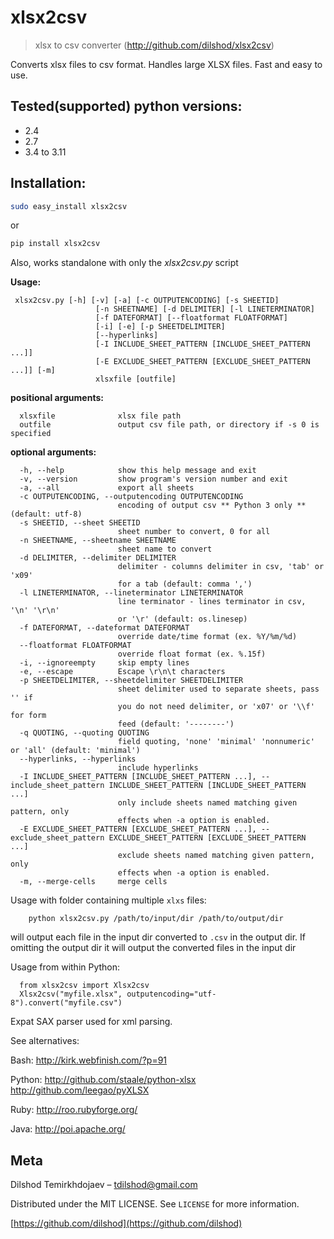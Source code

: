 
# xlsx2csv

> xlsx to csv converter (http://github.com/dilshod/xlsx2csv)

Converts xlsx files to csv format.
Handles large XLSX files. Fast and easy to use.

## Tested(supported) python versions:
 - 2.4
 - 2.7
 - 3.4 to 3.11

## Installation:

```sh
sudo easy_install xlsx2csv
```
  or

```sh
pip install xlsx2csv
```


  Also, works standalone with only the *xlsx2csv.py* script

**Usage:**
```
 xlsx2csv.py [-h] [-v] [-a] [-c OUTPUTENCODING] [-s SHEETID]
                   [-n SHEETNAME] [-d DELIMITER] [-l LINETERMINATOR]
                   [-f DATEFORMAT] [--floatformat FLOATFORMAT]
                   [-i] [-e] [-p SHEETDELIMITER]
                   [--hyperlinks]
                   [-I INCLUDE_SHEET_PATTERN [INCLUDE_SHEET_PATTERN ...]]
                   [-E EXCLUDE_SHEET_PATTERN [EXCLUDE_SHEET_PATTERN ...]] [-m]
                   xlsxfile [outfile]
```
**positional arguments:**
```
  xlsxfile              xlsx file path
  outfile               output csv file path, or directory if -s 0 is specified
```
**optional arguments:**
```
  -h, --help            show this help message and exit
  -v, --version         show program's version number and exit
  -a, --all             export all sheets
  -c OUTPUTENCODING, --outputencoding OUTPUTENCODING
                        encoding of output csv ** Python 3 only ** (default: utf-8)
  -s SHEETID, --sheet SHEETID
                        sheet number to convert, 0 for all
  -n SHEETNAME, --sheetname SHEETNAME
                        sheet name to convert
  -d DELIMITER, --delimiter DELIMITER
                        delimiter - columns delimiter in csv, 'tab' or 'x09'
                        for a tab (default: comma ',')
  -l LINETERMINATOR, --lineterminator LINETERMINATOR
                        line terminator - lines terminator in csv, '\n' '\r\n'
                        or '\r' (default: os.linesep)
  -f DATEFORMAT, --dateformat DATEFORMAT
                        override date/time format (ex. %Y/%m/%d)
  --floatformat FLOATFORMAT
                        override float format (ex. %.15f)
  -i, --ignoreempty     skip empty lines
  -e, --escape          Escape \r\n\t characters
  -p SHEETDELIMITER, --sheetdelimiter SHEETDELIMITER
                        sheet delimiter used to separate sheets, pass '' if
                        you do not need delimiter, or 'x07' or '\\f' for form
                        feed (default: '--------')
  -q QUOTING, --quoting QUOTING
                        field quoting, 'none' 'minimal' 'nonnumeric' or 'all' (default: 'minimal')
  --hyperlinks, --hyperlinks
                        include hyperlinks
  -I INCLUDE_SHEET_PATTERN [INCLUDE_SHEET_PATTERN ...], --include_sheet_pattern INCLUDE_SHEET_PATTERN [INCLUDE_SHEET_PATTERN ...]
                        only include sheets named matching given pattern, only
                        effects when -a option is enabled.
  -E EXCLUDE_SHEET_PATTERN [EXCLUDE_SHEET_PATTERN ...], --exclude_sheet_pattern EXCLUDE_SHEET_PATTERN [EXCLUDE_SHEET_PATTERN ...]
                        exclude sheets named matching given pattern, only
                        effects when -a option is enabled.
  -m, --merge-cells     merge cells
```

Usage with folder containing multiple `xlxs` files:
```
    python xlsx2csv.py /path/to/input/dir /path/to/output/dir
```
will output each file in the input dir converted to `.csv` in the output dir. If omitting the output dir it will output the converted files in the input dir

Usage from within Python:
```
  from xlsx2csv import Xlsx2csv
  Xlsx2csv("myfile.xlsx", outputencoding="utf-8").convert("myfile.csv")
```

Expat SAX parser used for xml parsing.

See alternatives:

Bash:
http://kirk.webfinish.com/?p=91

Python:
http://github.com/staale/python-xlsx
http://github.com/leegao/pyXLSX

Ruby:
http://roo.rubyforge.org/

Java:
http://poi.apache.org/


## Meta

  Dilshod Temirkhdojaev – tdilshod@gmail.com

Distributed under the MIT LICENSE. See ``LICENSE`` for more information.

[https://github.com/dilshod](https://github.com/dilshod)
